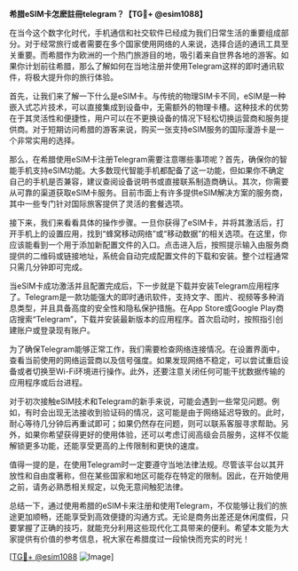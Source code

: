 **希腊eSIM卡怎麽註冊telegram？【TG💪+ @esim1088】**

在当今这个数字化时代，手机通信和社交软件已经成为我们日常生活的重要组成部分。对于经常旅行或者需要在多个国家使用网络的人来说，选择合适的通讯工具至关重要。而希腊作为欧洲的一个热门旅游目的地，吸引着来自世界各地的游客。如果你计划前往希腊，那么了解如何在当地注册并使用Telegram这样的即时通讯软件，将极大提升你的旅行体验。

首先，让我们来了解一下什么是eSIM卡。与传统的物理SIM卡不同，eSIM是一种嵌入式芯片技术，可以直接集成到设备中，无需额外的物理卡槽。这种技术的优势在于其灵活性和便捷性，用户可以在不更换设备的情况下轻松切换运营商和服务提供商。对于短期访问希腊的游客来说，购买一张支持eSIM服务的国际漫游卡是一个非常实用的选择。

那么，在希腊使用eSIM卡注册Telegram需要注意哪些事项呢？首先，确保你的智能手机支持eSIM功能。大多数现代智能手机都配备了这一功能，但如果你不确定自己的手机是否兼容，建议查阅设备说明书或直接联系制造商确认。其次，你需要从可靠的渠道获取eSIM卡服务。目前市面上有许多提供eSIM解决方案的服务商，其中一些专门针对国际旅客提供了灵活的套餐选项。

接下来，我们来看看具体的操作步骤。一旦你获得了eSIM卡，并将其激活后，打开手机上的设置应用，找到“蜂窝移动网络”或“移动数据”的相关选项。在这里，你应该能看到一个用于添加新配置文件的入口。点击进入后，按照提示输入由服务商提供的二维码或链接地址，系统会自动完成配置文件的下载和安装。整个过程通常只需几分钟即可完成。

当eSIM卡成功激活并且配置完成后，下一步就是下载并安装Telegram应用程序了。Telegram是一款功能强大的即时通讯软件，支持文字、图片、视频等多种消息类型，并且具备高度的安全性和隐私保护措施。在App Store或Google Play商店搜索“Telegram”，下载并安装最新版本的应用程序。首次启动时，按照指引创建账户或登录现有账户。

为了确保Telegram能够正常工作，我们需要检查网络连接情况。在设置界面中，查看当前使用的网络运营商以及信号强度。如果发现网络不稳定，可以尝试重启设备或者切换至Wi-Fi环境进行操作。此外，还要注意关闭任何可能干扰数据传输的应用程序或后台进程。

对于初次接触eSIM技术和Telegram的新手来说，可能会遇到一些常见问题。例如，有时会出现无法接收到验证码的情况，这可能是由于网络延迟导致的。此时，耐心等待几分钟后再重试即可；如果仍然存在问题，则可以联系客服寻求帮助。另外，如果你希望获得更好的使用体验，还可以考虑订阅高级会员服务，这样不仅能解锁更多功能，还能享受更高的上传限制和更快的速度。

值得一提的是，在使用Telegram时一定要遵守当地法律法规。尽管该平台以其开放性和自由度著称，但在某些国家和地区可能存在特定的限制。因此，在开始使用之前，请务必熟悉相关规定，以免无意间触犯法律。

总结一下，通过使用希腊的eSIM卡来注册和使用Telegram，不仅能够让我们的旅途更加顺畅，还能享受到高效便捷的沟通方式。无论是商务出差还是休闲度假，只要掌握了正确的技巧，就能充分利用这些现代化工具带来的便利。希望本文能为大家提供有价值的参考信息，祝大家在希腊度过一段愉快而充实的时光！

[[TG💪+ @esim1088](https://t.me/s/esim1088) ![Image](https://i.postimg.cc/4NQfJmqS/Snipaste-2025-05-13-00-14-12.png)]